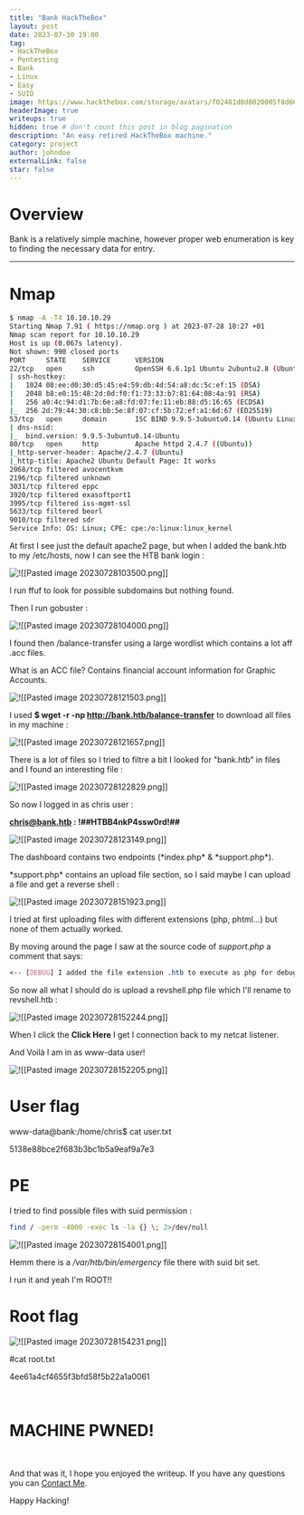 ```yaml
---
title: "Bank HackTheBox"
layout: post
date: 2023-07-30 19:00
tag: 
- HackTheBox
- Pentesting
- Bank
- Linux
- Easy
- SUID
image: https://www.hackthebox.com/storage/avatars/f02481d8d8020005f8d66115b3bfae11.png
headerImage: true
writeups: true
hidden: true # don't count this post in blog pagination
description: "An easy retired HackTheBox machine."
category: project
author: johndoe
externalLink: false
star: false
---
```


# Overview

Bank is a relatively simple machine, however proper web enumeration is key to finding the necessary data for entry.

---

# Nmap

```bash
$ nmap -A -T4 10.10.10.29
Starting Nmap 7.91 ( https://nmap.org ) at 2023-07-28 10:27 +01
Nmap scan report for 10.10.10.29
Host is up (0.067s latency).
Not shown: 990 closed ports
PORT     STATE    SERVICE      VERSION
22/tcp   open     ssh          OpenSSH 6.6.1p1 Ubuntu 2ubuntu2.8 (Ubuntu Linux; protocol 2.0)
| ssh-hostkey: 
|   1024 08:ee:d0:30:d5:45:e4:59:db:4d:54:a8:dc:5c:ef:15 (DSA)
|   2048 b8:e0:15:48:2d:0d:f0:f1:73:33:b7:81:64:08:4a:91 (RSA)
|   256 a0:4c:94:d1:7b:6e:a8:fd:07:fe:11:eb:88:d5:16:65 (ECDSA)
|_  256 2d:79:44:30:c8:bb:5e:8f:07:cf:5b:72:ef:a1:6d:67 (ED25519)
53/tcp   open     domain       ISC BIND 9.9.5-3ubuntu0.14 (Ubuntu Linux)
| dns-nsid: 
|_  bind.version: 9.9.5-3ubuntu0.14-Ubuntu
80/tcp   open     http         Apache httpd 2.4.7 ((Ubuntu))
|_http-server-header: Apache/2.4.7 (Ubuntu)
|_http-title: Apache2 Ubuntu Default Page: It works
2068/tcp filtered avocentkvm
2196/tcp filtered unknown
3031/tcp filtered eppc
3920/tcp filtered exasoftport1
3995/tcp filtered iss-mgmt-ssl
5633/tcp filtered beorl
9010/tcp filtered sdr
Service Info: OS: Linux; CPE: cpe:/o:linux:linux_kernel
```

At first I see just the default apache2 page, but when I added the bank.htb to my /etc/hosts, now I can see the HTB bank login :

![!\[\[Pasted image 20230728103500.png\]\]](<../../../assets/images/HTBPics/Pasted image 20230728103500.png>)

I run ffuf to look for possible subdomains but nothing found.

Then I run gobuster :

![!\[\[Pasted image 20230728104000.png\]\]](<../../../assets/images/HTBPics/Pasted image 20230728104000.png>)

I found then /balance-transfer using a large wordlist which contains a lot aff .acc files.
<p>What is an ACC file? Contains financial account information for Graphic Accounts.</p>

![!\[\[Pasted image 20230728121503.png\]\]](<../../../assets/images/HTBPics/Pasted image 20230728121503.png>)

I used **$ wget -r -np http://bank.htb/balance-transfer** to download all files in my machine :

![!\[\[Pasted image 20230728121657.png\]\]](<../../../assets/images/HTBPics/Pasted image 20230728121657.png>)

There is a lot of files so I tried to filtre a bit I looked for "bank.htb" in files and I found an interesting file :

![!\[\[Pasted image 20230728122829.png\]\]](<../../../assets/images/HTBPics/Pasted image 20230728122829.png>)

So now I logged in as chris user : 
<p></p>

**chris@bank.htb : !##HTBB4nkP4ssw0rd!##**

![!\[\[Pasted image 20230728123149.png\]\]](<../../../assets/images/HTBPics/Pasted image 20230728123149.png>)

<p>The dashboard contains two endpoints (*index.php* & *support.php*).</p>
*support.php* contains an upload file section, so I said maybe I can upload a file and get a reverse shell :

![!\[\[Pasted image 20230728151923.png\]\]](<../../../assets/images/HTBPics/Pasted image 20230728151923.png>)

I tried at first uploading files with different extensions (php, phtml...) but none of them actually worked.

By moving around the page I saw at the source code of *support.php* a comment that says:

```css
<-- [DEBUG] I added the file extension .htb to execute as php for debugging purposes only [DEBUG] -->
```

So now all what I should do is upload a revshell.php file which I'll rename to revshell.htb :

![!\[\[Pasted image 20230728152244.png\]\]](<../../../assets/images/HTBPics/Pasted image 20230728152244.png>)

When I click the **Click Here** I get I connection back to my netcat listener. 

And Voilà I am in as www-data user!

![!\[\[Pasted image 20230728152205.png\]\]](<../../../assets/images/HTBPics/Pasted image 20230728152205.png>)

# User flag

www-data@bank:/home/chris$ cat user.txt
<p>5138e88bce2f683b3bc1b5a9eaf9a7e3</p>

# PE
I tried to find possible files with suid permission :
```bash
find / -perm -4000 -exec ls -la {} \; 2>/dev/null
```

![!\[\[Pasted image 20230728154001.png\]\]](<../../../assets/images/HTBPics/Pasted image 20230728154001.png>)

Hemm there is a */var/htb/bin/emergency* file there with suid bit set.
<p></p>

I run it and yeah I'm ROOT!!

# Root flag

![!\[\[Pasted image 20230728154231.png\]\]](<../../../assets/images/HTBPics/Pasted image 20230728154231.png>)

#cat root.txt
<p>4ee61a4cf4655f3bfd58f5b22a1a0061</p>

<br/>

# MACHINE PWNED!

<br/>

And that was it, I hope you enjoyed the writeup. If you have any questions you can [Contact Me](https://www.linkedin.com/in/hichamouardi).

<p>Happy Hacking!</p>